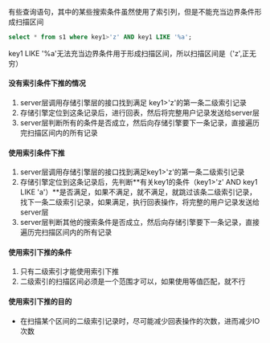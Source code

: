 有些查询语句，其中的某些搜索条件虽然使用了索引列，但是不能充当边界条件形成扫描区间

```sql
select * from s1 where key1>'z' AND key1 LIKE '%a';
```

key1 LIKE '%a'无法充当边界条件用于形成扫描区间，所以扫描区间是（'z',正无穷）

#### 没有索引条件下推的情况

1. server层调用存储引擎层的接口找到满足 key1>'z'的第一条二级索引记录
2. 存储引擎定位到这条记录后，进行回表，然后将完整用户记录发送给server层
3. server层判断所有的条件是否成立，然后向存储引擎要下一条记录，直接遍历完扫描区间内的所有记录

#### 使用索引条件下推

1. server层调用存储引擎层的接口找到满足key1>'z'的第一条二级索引记录
2. 存储引擎定位到这条记录后，先判断**有关key1的条件（key1>'z' AND key1 LIKE 'a'）**是否满足，如果不满足，就不满足，就跳过该条二级索引记录，找下一条二级索引记录，如果满足，执行回表操作，将完整的用户记录发送给server层
3. server层判断其他的搜索条件是否成立，然后向存储引擎要下一条记录，直接遍历完扫描区间内的所有记录

#### 使用索引下推的条件

1. 只有二级索引才能使用索引下推
2. 二级索引的扫描区间必须是一个范围才可以，如果使用等值匹配，就不行

#### 使用索引下推的目的

* 在扫描某个区间的二级索引记录时，尽可能减少回表操作的次数，进而减少IO次数